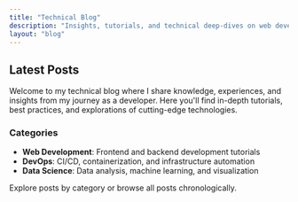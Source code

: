 ```yaml
---
title: "Technical Blog"
description: "Insights, tutorials, and technical deep-dives on web development, DevOps, and data science"
layout: "blog"
---
```


## Latest Posts

Welcome to my technical blog where I share knowledge, experiences, and insights from my journey as a developer. Here you'll find in-depth tutorials, best practices, and explorations of cutting-edge technologies.

### Categories

- **Web Development**: Frontend and backend development tutorials
- **DevOps**: CI/CD, containerization, and infrastructure automation
- **Data Science**: Data analysis, machine learning, and visualization

Explore posts by category or browse all posts chronologically.